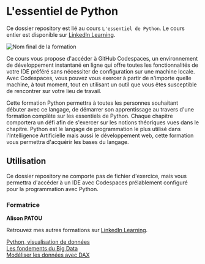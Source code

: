 # L'essentiel de Python

Ce dossier repository est lié au cours `L'essentiel de Python`. Le cours entier est disponible sur [LinkedIn Learning][lil-course-url].

![Nom final de la formation][lil-thumbnail-url] 


Ce cours vous propose d'accéder à GitHub Codespaces, un environnement de développement instantané en ligne qui offre toutes les fonctionnalités de votre IDE préféré sans nécessiter de configuration sur une machine locale. Avec Codespaces, vous pouvez vous exercer à partir de n'importe quelle machine, à tout moment, tout en utilisant un outil que vous êtes susceptible de rencontrer sur votre lieu de travail.  

Cette formation Python permettra à toutes les personnes souhaitant débuter avec ce langage, de démarrer son apprentissage au travers d'une formation complète sur les essentiels de Python. Chaque chapitre comportera un défi afin de s'exercer sur les notions théoriques vues dans le chapitre.
Python est le langage de programmation le plus utilisé dans l'Intelligence Artificielle mais aussi le développement web, cette formation vous permettra d'acquérir les bases du langage.

## Utilisation

Ce dossier repository ne comporte pas de fichier d'exercice, mais vous permettra d'accéder à un IDE avec Codespaces prélablement configuré pour la programmation avec Python. 

### Formatrice

**Alison PATOU** 

 Retrouvez mes autres formations sur [LinkedIn Learning](https://www.linkedin.com/learning/instructors/alison-patou?u=43271628).  

[0]: # (Replace these placeholder URLs with actual course URLs)
[Python, visualisation de données](https://www.linkedin.com/learning/python-la-visualisation-des-donnees/bienvenue-dans-python-la-visualisation-des-donnees)  
[Les fondements du Big Data](https://www.linkedin.com/learning/les-fondements-du-big-data-21797987/bienvenue-dans-les-fondements-du-big-data)  
[Modéliser les données avec DAX](https://www.linkedin.com/learning/power-bi-modeliser-des-donnees-avec-dax/bienvenue-dans-power-bi-modeliser-des-donnees-avec-dax)

[lil-course-url]: https://www.linkedin.com/learning/l-essentiel-de-python
[lil-thumbnail-url]: https://media.licdn.com/dms/image/D560DAQEbvITnYTKX7A/learning-public-crop_675_1200/0/1692782632292?e=2147483647&v=beta&t=x78-rQO6Kn3pOZehfMSh--kMLhIjed1uytvIZF-ryFI
